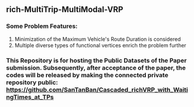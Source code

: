 ## rich-MultiTrip-MultiModal-VRP

### Some Problem Features:
1. Minimization of the Maximum Vehicle's Route Duration is considered
2. Multiple diverse types of functional vertices enrich the problem further


### This Repository is for hosting the Public Datasets of the Paper submission. Subsequently, after acceptance of the paper, the codes will be released by making the connected private repository public: https://github.com/SanTanBan/Cascaded_richVRP_with_WaitingTimes_at_TPs
